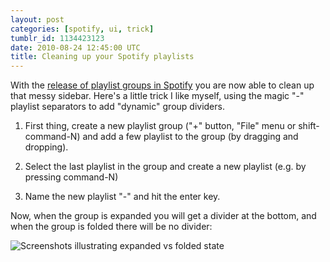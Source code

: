 ```yaml
---
layout: post
categories: [spotify, ui, trick]
tumblr_id: 1134423123
date: 2010-08-24 12:45:00 UTC
title: Cleaning up your Spotify playlists
---
```


With the [release of playlist groups in Spotify](https://www.spotify.com/uk/blog/archives/2010/08/24/playlist-folders/) you are now able to clean up that messy sidebar. Here's a little trick I like myself, using the magic "-" playlist separators to add "dynamic" group dividers.

1. First thing, create a new playlist group ("+" button, "File" menu or shift-command-N) and add a few playlist to the group (by dragging and dropping).

2. Select the last playlist in the group and create a new playlist (e.g. by pressing command-N)

3. Name the new playlist "-" and hit the enter key.

Now, when the group is expanded you will get a divider at the bottom, and when the group is folded there will be no divider:

<img src="http://farm5.static.flickr.com/4118/4922904387_a13735e0b7_o.png" alt="Screenshots illustrating expanded vs folded state">